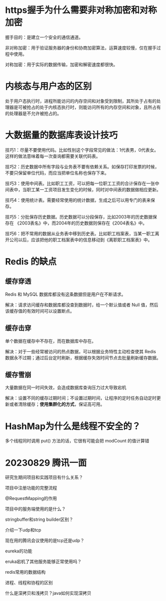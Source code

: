 # https握手为什么需要非对称加密和对称加密

握手目的：是建立一个安全的通信通道。

非对称加密：用于验证服务器的身份和协商加密算法，运算速度较慢，仅在握手过程中使用。

对称加密：用于实际的数据传输，加密和解密速度都很快。

# 内核态与用户态的区别

处于用户态执行时，进程所能访问的内存空间和对象受到限制，其所处于占有的处理器是可被抢占的处于内核态执行时，则能访问所有的内存空间和对象，且所占有的处理器是不允许被抢占的。

# 大数据量的数据库表设计技巧

技巧1：尽量不要使用代码。比如性别这个字段常见的做法：1代表男，0代表女。这样的做法意味着每一次查询都需要关联代码表。

技巧2：历史数据中所有字段与业务表不要有依赖关系。如保存打印发票的时候，不要只保留单位代码，而应当把单位名称也保存下来。

技巧3：使用中间表。比如职工工资，可以把每一位职工工资的合计保存在一张中间表中，当职工某一工资项目发生变化的时候，同时对中间表的数据做相应更新。

技巧4：使用统计表。需要经常使用的统计数据，生成之后可以用专门的表来保存。

技巧5：分批保存历史数据。历史数据可以分段保存，比如2003年的历史数据保存在 《2003表名》中，而2004年的历史数据则保存在《2004表名》中。

技巧6：把不常用的数据从业务表中移到历史表。比如职工档案表，当某一职工离开公司以后，应该把他的职工档案表中的信息移动到《离职职工档案表》中。

# Redis 的缺点

## 缓存穿透

Redis 和 MySQL 数据库都没有这条数据但是用户在不断请求。

解决：请求访问缓存和数据库都没查到数据时，给一个默认值或者 Null 值，然后该缓存值的有效时间可以设置断点。

## 缓存击穿

单个数据在缓存中不存在，而在数据库中存在。

解决：对于一些经常被访问的热点数据，可以根据业务特性主动检查使其 Redis 数据永不过期；通过后台定时刷新，根据缓存失效时间节点去批量刷新缓存数据。

## 缓存雪崩

大量数据在同一时间失效，会造成数据库查询压力过大导致宕机

解决：设置不同的缓存过期时间；不设置过期时间，让程序的定时任务自动定时更新或者清除缓存；**使用集群化的方式**，保证高可用。

# HashMap为什么是线程不安全的？

多个线程同时调用 put() 方法的话，它很有可能会把 modCount 的值计算错

# 20230829 腾讯一面

研究生期间项目和实践项目有什么关系？

项目中注册功能的完整流程

@RequestMapping的作用

项目中的服务端使用的是什么？

stringbuffer和string builder区别？

介绍一下udp和tcp

现在用的腾讯会议使用的是tcp还是udp？

eureka的功能

eruka宕机了其他服务能够正常使用吗？

redis常用的数据结构

进程、线程和协程的区别

什么是深拷贝和浅拷贝？java如何实现深拷贝